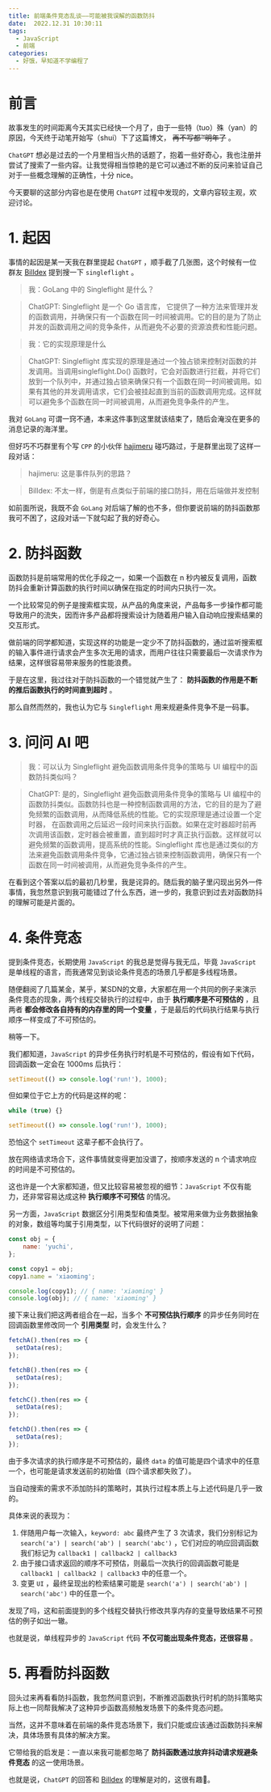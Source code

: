 ```yaml
---
title: 前端条件竞态乱谈——可能被我误解的函数防抖
date:  2022.12.31 10:30:11
tags:
  - JavaScript
  - 前端
categories:
  - 好饿，早知道不学编程了
---
```

# 前言

故事发生的时间距离今天其实已经快一个月了，由于一些特（tuo）殊（yan）的原因，今天终于动笔开始写（shui）下了这篇博文， ~~再不写都™明年了~~ 。

`ChatGPT` 想必是过去的一个月里相当火热的话题了，抱着一些好奇心，我也注册并尝试了搜索了一些内容。让我觉得相当惊艳的是它可以通过不断的反问来验证自己对于一些概念理解的正确性，十分 nice。

今天要聊的这部分内容也是在使用 `ChatGPT` 过程中发现的，文章内容较主观，欢迎讨论。

# 1. 起因

事情的起因是某一天我在群里提起 `ChatGPT` ，顺手截了几张图，这个时候有一位群友 [Billdex](https://github.com/Billdex) 提到搜一下 `singleflight` 。

> 我：GoLang 中的 Singleflight 是什么？

> ChatGPT: Singleflight 是一个 Go 语言库， 它提供了一种方法来管理并发的函数调用，并确保只有一个函数在同一时间被调用。它的目的是为了防止并发的函数调用之间的竞争条件，从而避免不必要的资源浪费和性能问题。

> 我：它的实现原理是什么

> ChatGPT: Singleflight 库实现的原理是通过一个独占锁来控制对函数的并发调用。当调用singleflight.Do() 函数时，它会对函数进行拦截，并将它们放到一个队列中，并通过独占锁来确保只有一个函数在同一时间被调用。如果有其他的并发调用请求，它们会被挂起直到当前的函数调用完成。这样就可以避免多个函数在同一时间被调用，从而避免竞争条件的产生。

我对 `GoLang` 可谓一窍不通，本来这件事到这里就该结束了，随后会淹没在更多的消息记录的海洋里。

但好巧不巧群里有个写 `CPP` 的小伙伴 [hajimeru](https://github.com/hajimeru) 碰巧路过，于是群里出现了这样一段对话：

> hajimeru: 这是事件队列的思路？

> Billdex: 不太一样，倒是有点类似于前端的接口防抖，用在后端做并发控制

如前面所说，我既不会 `GoLang` 对后端了解的也不多，但你要说前端的防抖函数那我可不困了，这段对话一下就勾起了我的好奇心。

# 2. 防抖函数

函数防抖是前端常用的优化手段之一，如果一个函数在 n 秒内被反复调用，函数防抖会重新计算函数的执行时间以确保在指定的时间内只执行一次。

一个比较常见的例子是搜索框实现，从产品的角度来说，产品每多一步操作都可能导致用户的流失，因而许多产品都将搜索设计为随着用户输入自动响应搜索结果的交互形式。

做前端的同学都知道，实现这样的功能是一定少不了防抖函数的，通过监听搜索框的输入事件进行请求会产生多次无用的请求，而用户往往只需要最后一次请求作为结果，这样很容易带来服务的性能浪费。

于是在这里，我过往对于防抖函数的一个错觉就产生了： **防抖函数的作用是不断的推后函数执行的时间直到超时** 。

那么自然而然的，我也认为它与 `Singleflight` 用来规避条件竞争不是一码事。

# 3. 问问 AI 吧

> 我：可以认为 Singleflight 避免函数调用条件竞争的策略与 UI 编程中的函数防抖类似吗？

> ChatGPT: 是的，Singleflight 避免函数调用条件竞争的策略与 UI 编程中的函数防抖类似。函数防抖也是一种控制函数调用的方法，它的目的是为了避免频繁的函数调用，从而降低系统的性能。它的实现原理是通过设置一个定时器， 在函数调用之后延迟一段时间来执行函数。如果在定时器超时前再次调用该函数，定时器会被重置，直到超时时才真正执行函数。这样就可以避免频繁的函数调用，提高系统的性能。Singleflight 库也是通过类似的方法来避免函数调用条件竞争，它通过独占锁来控制函数调用，确保只有一个函数在同一时间被调用，从而避免竞争条件的产生。

在看到这个答案以后的最初几秒里，我是诧异的。随后我的脑子里闪现出另外一件事情，我忽然意识到我可能错过了什么东西，进一步的，我意识到过去对函数防抖的理解可能是片面的。

# 4. 条件竞态

提到条件竞态，长期使用 `JavaScript` 的我总是觉得与我无瓜，毕竟 `JavaScript` 是单线程的语言，而我通常见到谈论条件竞态的场景几乎都是多线程场景。

随便翻阅了几篇某金，某乎，某SDN的文章，大家都在用一个共同的例子来演示条件竞态的现象，两个线程交替执行的过程中，由于 **执行顺序是不可预估的** ，且两者 **都会修改各自持有的内存里的同一个变量** ，于是最后的代码执行结果与执行顺序一样变成了不可预估的。

稍等一下。

我们都知道，`JavaScript` 的异步任务执行时机是不可预估的，假设有如下代码，回调函数一定会在 1000ms 后执行：

```JavaScript
setTimeout(() => console.log('run!'), 1000);
```


但如果位于它上方的代码是这样的呢：

```JavaScript
while (true) {}

setTimeout(() => console.log('run!'), 1000);
```

恐怕这个 `setTimeout` 这辈子都不会执行了。

放在网络请求场合下，这件事情就变得更加没谱了，按顺序发送的 n 个请求响应的时间是不可预估的。

这也许是一个大家都知道，但又比较容易被忽视的细节：`JavaScript` 不仅有能力，还非常容易达成这种 **执行顺序不可预估** 的情况。

另一方面，`JavaScript` 数据区分引用类型和值类型。被常用来做为业务数据抽象的对象，数组等均属于引用类型，以下代码很好的说明了问题：

```JavaScript
const obj = {
    name: 'yuchi',
};

const copy1 = obj;
copy1.name = 'xiaoming';

console.log(copy1); // { name: 'xiaoming' }
console.log(obj); // { name: 'xiaoming' }
```
接下来让我们把这两者组合在一起，当多个 **不可预估执行顺序** 的异步任务同时在回调函数里修改同一个 **引用类型** 时，会发生什么？

```JavaScript
fetchA().then(res => {
  setData(res);
});

fetchB().then(res => {
  setData(res);
});

fetchC().then(res => {
  setData(res);
});

fetchD().then(res => {
  setData(res);
});
```
由于多次请求的执行顺序是不可预估的，最终 `data` 的值可能是四个请求中的任意一个，也可能是请求发送前的初始值（四个请求都失败了）。

当自动搜索的需求不添加防抖的策略时，其执行过程本质上与上述代码是几乎一致的。

具体来说的表现为：

1. 伴随用户每一次输入，`keyword: abc` 最终产生了 3 次请求，我们分别标记为 `search('a') | search('ab') | search('abc')` ，它们对应的响应回调函数我们标记为 `callback1 | callback2 | callback3`
2. 由于接口请求返回的顺序不可预估，则最后一次执行的回调函数可能是 `callback1 | callback2 | callback3` 中的任意一个。
3. 变更 `UI` ，最终呈现出的检索结果可能是 `search('a') | search('ab') | search('abc')` 中的任意一个。

发现了吗，这和前面提到的多个线程交替执行修改共享内存的变量导致结果不可预估的例子如出一辙。

也就是说，单线程异步的 `JavaScript` 代码 **不仅可能出现条件竞态，还很容易** 。

# 5. 再看防抖函数

回头过来再看看防抖函数，我忽然间意识到，不断推迟函数执行时机的防抖策略实际上也一同帮我解决了这种异步函数高频触发场景下的条件竞态问题。

当然，这并不意味着在前端的条件竞态场景下，我们只能或应该通过函数防抖来解决，具体场景有具体的解决方案。

它带给我的启发是：一直以来我可能都忽略了 **防抖函数通过放弃抖动请求规避条件竞态** 的这一使用场景。

也就是说，`ChatGPT` 的回答和 [Billdex](https://github.com/Billdex) 的理解是对的，这很有趣🙌。